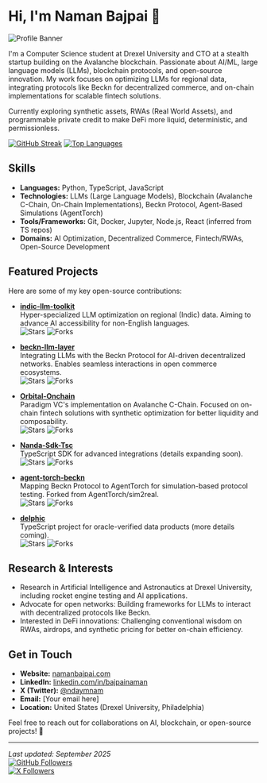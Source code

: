 # Hi, I'm Naman Bajpai 👋

![Profile Banner](https://via.placeholder.com/1280x300?text=Naman+Bajpai+Banner) <!-- Replace with your actual banner image URL -->

I'm a Computer Science student at Drexel University and CTO at a stealth startup building on the Avalanche blockchain. Passionate about AI/ML, large language models (LLMs), blockchain protocols, and open-source innovation. My work focuses on optimizing LLMs for regional data, integrating protocols like Beckn for decentralized commerce, and on-chain implementations for scalable fintech solutions.

Currently exploring synthetic assets, RWAs (Real World Assets), and programmable private credit to make DeFi more liquid, deterministic, and permissionless.

[![GitHub Streak](https://github-readme-streak-stats.herokuapp.com?user=bajpainaman&theme=radical)](https://git.io/streak-stats)
[![Top Languages](https://github-readme-stats.vercel.app/api/top-langs/?username=bajpainaman&layout=compact&theme=radical)](https://github.com/bajpainaman)

## Skills
- **Languages:** Python, TypeScript, JavaScript
- **Technologies:** LLMs (Large Language Models), Blockchain (Avalanche C-Chain, On-Chain Implementations), Beckn Protocol, Agent-Based Simulations (AgentTorch)
- **Tools/Frameworks:** Git, Docker, Jupyter, Node.js, React (inferred from TS repos)
- **Domains:** AI Optimization, Decentralized Commerce, Fintech/RWAs, Open-Source Development

## Featured Projects
Here are some of my key open-source contributions:

- **[indic-llm-toolkit](https://github.com/bajpainaman/indic-llm-toolkit)**  
  Hyper-specialized LLM optimization on regional (Indic) data. Aiming to advance AI accessibility for non-English languages.  
  ![Stars](https://img.shields.io/github/stars/bajpainaman/indic-llm-toolkit?style=flat-square) ![Forks](https://img.shields.io/github/forks/bajpainaman/indic-llm-toolkit?style=flat-square)

- **[beckn-llm-layer](https://github.com/bajpainaman/beckn-llm-layer)**  
  Integrating LLMs with the Beckn Protocol for AI-driven decentralized networks. Enables seamless interactions in open commerce ecosystems.  
  ![Stars](https://img.shields.io/github/stars/bajpainaman/beckn-llm-layer?style=flat-square) ![Forks](https://img.shields.io/github/forks/bajpainaman/beckn-llm-layer?style=flat-square)

- **[Orbital-Onchain](https://github.com/bajpainaman/Orbital-Onchain)**  
  Paradigm VC's implementation on Avalanche C-Chain. Focused on on-chain fintech solutions with synthetic optimization for better liquidity and composability.  
  ![Stars](https://img.shields.io/github/stars/bajpainaman/Orbital-Onchain?style=flat-square) ![Forks](https://img.shields.io/github/forks/bajpainaman/Orbital-Onchain?style=flat-square)

- **[Nanda-Sdk-Tsc](https://github.com/bajpainaman/Nanda-Sdk-Tsc)**  
  TypeScript SDK for advanced integrations (details expanding soon).  
  ![Stars](https://img.shields.io/github/stars/bajpainaman/Nanda-Sdk-Tsc?style=flat-square) ![Forks](https://img.shields.io/github/forks/bajpainaman/Nanda-Sdk-Tsc?style=flat-square)

- **[agent-torch-beckn](https://github.com/bajpainaman/agent-torch-beckn)**  
  Mapping Beckn Protocol to AgentTorch for simulation-based protocol testing. Forked from AgentTorch/sim2real.  
  ![Stars](https://img.shields.io/github/stars/bajpainaman/agent-torch-beckn?style=flat-square) ![Forks](https://img.shields.io/github/forks/bajpainaman/agent-torch-beckn?style=flat-square)

- **[delphic](https://github.com/bajpainaman/delphic)**  
  TypeScript project for oracle-verified data products (more details coming).  
  ![Stars](https://img.shields.io/github/stars/bajpainaman/delphic?style=flat-square) ![Forks](https://img.shields.io/github/forks/bajpainaman/delphic?style=flat-square)

## Research & Interests
- Research in Artificial Intelligence and Astronautics at Drexel University, including rocket engine testing and AI applications.
- Advocate for open networks: Building frameworks for LLMs to interact with decentralized protocols like Beckn.
- Interested in DeFi innovations: Challenging conventional wisdom on RWAs, airdrops, and synthetic pricing for better on-chain efficiency.

## Get in Touch
- **Website:** [namanbajpai.com](https://namanbajpai.com)
- **LinkedIn:** [linkedin.com/in/bajpainaman](https://www.linkedin.com/in/bajpainaman)
- **X (Twitter):** [@ndaymnam](https://x.com/ndaymnam)
- **Email:** [Your email here] <!-- Add your professional email -->
- **Location:** United States (Drexel University, Philadelphia)

Feel free to reach out for collaborations on AI, blockchain, or open-source projects! 🚀

---

*Last updated: September 2025*  
[![GitHub Followers](https://img.shields.io/github/followers/bajpainaman?style=social)](https://github.com/bajpainaman)  
[![X Followers](https://img.shields.io/twitter/follow/ndaymnam?style=social)](https://x.com/ndaymnam)
